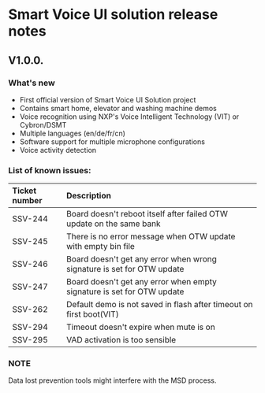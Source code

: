 # Smart Voice UI solution release notes
## V1.0.0.
### What's new

* First official version of Smart Voice UI Solution project
* Contains smart home, elevator and washing machine demos
* Voice recognition using NXP's Voice Intelligent Technology (VIT) or Cybron/DSMT
* Multiple languages (en/de/fr/cn)
* Software support for multiple microphone configurations
* Voice activity detection

### List of known issues:
|Ticket number|Description|
|:---|:---|
|SSV-244|Board doesn't reboot itself after failed OTW update on the same bank|
|SSV-245|There is no error message when OTW update with empty bin file|
|SSV-246|Board doesn't get any error when wrong signature is set for OTW update|
|SSV-247|Board doesn't get any error when empty signature is set for OTW update|
|SSV-262|Default demo is not saved in flash after timeout on first boot(VIT)|
|SSV-294|Timeout doesn't expire when mute is on|
|SSV-295|VAD activation is too sensible|

### NOTE
Data lost prevention tools might interfere with the MSD process.

